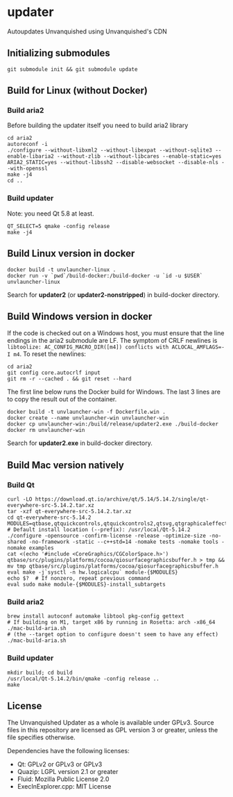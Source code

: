 # updater
Autoupdates Unvanquished using Unvanquished's CDN

## Initializing submodules
```
git submodule init && git submodule update
```

## Build for Linux (without Docker)

### Build aria2
Before building the updater itself you need to build aria2 library
```
cd aria2
autoreconf -i
./configure --without-libxml2 --without-libexpat --without-sqlite3 --enable-libaria2 --without-zlib --without-libcares --enable-static=yes ARIA2_STATIC=yes --without-libssh2 --disable-websocket --disable-nls --with-openssl
make -j4
cd ..
```

### Build updater
Note: you need Qt 5.8 at least.
```
QT_SELECT=5 qmake -config release
make -j4
```

## Build Linux version in docker
```
docker build -t unvlauncher-linux .
docker run -v `pwd`/build-docker:/build-docker -u `id -u $USER` unvlauncher-linux
```
Search for **updater2** (or **updater2-nonstripped**) in build-docker directory.

## Build Windows version in docker

If the code is checked out on a Windows host, you must ensure that the line endings in the aria2 submodule are LF. The symptom of CRLF newlines is `libtoolize: AC_CONFIG_MACRO_DIR([m4]) conflicts with ACLOCAL_AMFLAGS=-I m4`. To reset the newlines:

```
cd aria2
git config core.autocrlf input
git rm -r --cached . && git reset --hard
```

The first line below runs the Docker build for Windows. The last 3 lines are to copy the result out of the container.

```
docker build -t unvlauncher-win -f Dockerfile.win .
docker create --name unvlauncher-win unvlauncher-win
docker cp unvlauncher-win:/build/release/updater2.exe ./build-docker
docker rm unvlauncher-win

```
Search for **updater2.exe** in build-docker directory.

## Build Mac version natively

### Build Qt
```
curl -LO https://download.qt.io/archive/qt/5.14/5.14.2/single/qt-everywhere-src-5.14.2.tar.xz
tar -xzf qt-everywhere-src-5.14.2.tar.xz
cd qt-everywhere-src-5.14.2
MODULES=qtbase,qtquickcontrols,qtquickcontrols2,qtsvg,qtgraphicaleffects
# Default install location (--prefix): /usr/local/Qt-5.14.2
./configure -opensource -confirm-license -release -optimize-size -no-shared -no-framework -static --c++std=14 -nomake tests -nomake tools -nomake examples
cat <(echo '#include <CoreGraphics/CGColorSpace.h>') qtbase/src/plugins/platforms/cocoa/qiosurfacegraphicsbuffer.h > tmp && mv tmp qtbase/src/plugins/platforms/cocoa/qiosurfacegraphicsbuffer.h
eval make -j`sysctl -n hw.logicalcpu` module-{$MODULES}
echo $?  # If nonzero, repeat previous command
eval sudo make module-{$MODULES}-install_subtargets
```

### Build aria2
```
brew install autoconf automake libtool pkg-config gettext
# If building on M1, target x86 by running in Rosetta: arch -x86_64 ./mac-build-aria.sh
# (the --target option to configure doesn't seem to have any effect)
./mac-build-aria.sh
```

### Build updater
```
mkdir build; cd build
/usr/local/Qt-5.14.2/bin/qmake -config release ..
make
```

## License

The Unvanquished Updater as a whole is available under GPLv3. Source files in this
repository are licensed as GPL version 3 or greater, unless the file specifies
otherwise.

Dependencies have the following licenses:
- Qt: GPLv2 or GPLv3 or GPLv3
- Quazip: LGPL version 2.1 or greater
- Fluid: Mozilla Public License 2.0
- ExecInExplorer.cpp: MIT License
